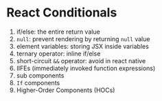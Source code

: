 # React Conditionals

1. if/else: the entire return value
2. `null`: prevent rendering by returning `null` value
3. element variables: storing JSX inside variables
4. ternary operator: inline if/else
5. short-circuit `&&` operator: avoid in react native
6. IIFEs (immediately invoked function expressions)
7. sub components
8. `If` components
9. Higher-Order Components (HOCs)
